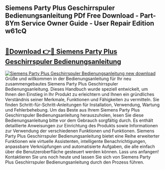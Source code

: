 ## Siemens Party Plus Geschirrspuler Bedienungsanleitung PDf Free Download - Part-8Ym Service Owner Guide - User Repair Edition w61cQ

# <h2><a href="http://df3ttho.blite.top/?on=Siemens+Party+Plus+Geschirrspuler+Bedienungsanleitung">🔗Download 👉🔴 Siemens Party Plus Geschirrspuler Bedienungsanleitung</a></h2>

[![Siemens Party Plus Geschirrspuler Bedienungsanleitung new download](https://i.imgur.com/lujVjoI.png)](http://df3ttho.blite.top/?on=Siemens+Party+Plus+Geschirrspuler+Bedienungsanleitung)
Grüße und willkommen in der Bedienungsanleitung für Ihr neu zusammengebautes Siemens Party Plus Geschirrspuler Bedienungsanleitung. Dieses Handbuch wurde speziell entwickelt, um Ihnen den Einstieg in Ihr Produkt zu erleichtern und Ihnen ein gründliches Verständnis seiner Merkmale, Funktionen und Fähigkeiten zu vermitteln. Sie finden Schritt-für-Schritt-Anleitungen für Installation, Verwendung, Wartung und Fehlerbehebung. Um das Beste aus Ihrem Siemens Party Plus Geschirrspuler Bedienungsanleitung herauszuholen, lesen Sie diese Bedienungsanleitung bitte vor dem Gebrauch sorgfältig durch. Es enthält detaillierte Anweisungen zur Einrichtung des Produkts sowie Informationen zur Verwendung der verschiedenen Funktionen und Funktionen. Siemens Party Plus Geschirrspuler Bedienungsanleitung bietet eine Reihe erweiterter Funktionen wie virtuelle Assistenten, intelligente Benachrichtigungen, anpassbare Verknüpfungen und automatisierte Aufgaben, die alle einfach über die Benutzeroberfläche gesteuert werden können. Lass uns anfangen! Kontaktieren Sie uns noch heute und lassen Sie sich von Siemens Party Plus Geschirrspuler Bedienungsanleitung durch den Prozess führen.
